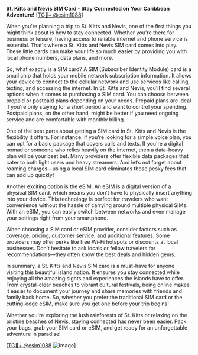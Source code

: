 **St. Kitts and Nevis SIM Card - Stay Connected on Your Caribbean Adventure!** [[TG💪+ @esim1088](https://t.me/s/esim1088)]

When you're planning a trip to St. Kitts and Nevis, one of the first things you might think about is how to stay connected. Whether you're there for business or leisure, having access to reliable internet and phone service is essential. That's where a St. Kitts and Nevis SIM card comes into play. These little cards can make your life so much easier by providing you with local phone numbers, data plans, and more.

So, what exactly is a SIM card? A SIM (Subscriber Identity Module) card is a small chip that holds your mobile network subscription information. It allows your device to connect to the cellular network and use services like calling, texting, and accessing the internet. In St. Kitts and Nevis, you'll find several options when it comes to purchasing a SIM card. You can choose between prepaid or postpaid plans depending on your needs. Prepaid plans are ideal if you're only staying for a short period and want to control your spending. Postpaid plans, on the other hand, might be better if you need ongoing service and are comfortable with monthly billing.

One of the best parts about getting a SIM card in St. Kitts and Nevis is the flexibility it offers. For instance, if you're looking for a simple voice plan, you can opt for a basic package that covers calls and texts. If you're a digital nomad or someone who relies heavily on the internet, then a data-heavy plan will be your best bet. Many providers offer flexible data packages that cater to both light users and heavy streamers. And let’s not forget about roaming charges—using a local SIM card eliminates those pesky fees that can add up quickly!

Another exciting option is the eSIM. An eSIM is a digital version of a physical SIM card, which means you don’t have to physically insert anything into your device. This technology is perfect for travelers who want convenience without the hassle of carrying around multiple physical SIMs. With an eSIM, you can easily switch between networks and even manage your settings right from your smartphone.

When choosing a SIM card or eSIM provider, consider factors such as coverage, pricing, customer service, and additional features. Some providers may offer perks like free Wi-Fi hotspots or discounts at local businesses. Don’t hesitate to ask locals or fellow travelers for recommendations—they often know the best deals and hidden gems.

In summary, a St. Kitts and Nevis SIM card is a must-have for anyone visiting this beautiful island nation. It ensures you stay connected while enjoying all the amazing sights and experiences the islands have to offer. From crystal-clear beaches to vibrant cultural festivals, being online makes it easier to document your journey and share memories with friends and family back home. So, whether you prefer the traditional SIM card or the cutting-edge eSIM, make sure you get one before your trip begins!

Whether you're exploring the lush rainforests of St. Kitts or relaxing on the pristine beaches of Nevis, staying connected has never been easier. Pack your bags, grab your SIM card or eSIM, and get ready for an unforgettable adventure in paradise! 

[[TG💪+ @esim1088](https://t.me/s/esim1088) ![Image](https://i.postimg.cc/Y0z9fWf4/image.png)]